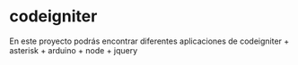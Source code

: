 # codeigniter
En este proyecto podrás encontrar diferentes aplicaciones de codeigniter + asterisk + arduino + node + jquery
